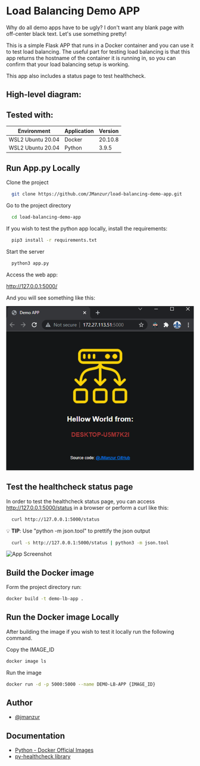 # Load Balancing Demo APP

Why do all demo apps have to be ugly? I don't want any blank page with off-center black text. Let's use something pretty!

This is a simple Flask APP that runs in a Docker container and you can use it to test load balancing. The useful part for testing load balancing is that this app returns the hostname of the container it is running in, so you can confirm that your load balancing setup is working.

This app also includes a status page to test healthcheck.

## High-level diagram:


## Tested with: 

| Environment | Application | Version  |
| ----------------- |-----------|---------|
| WSL2 Ubuntu 20.04 | Docker | 20.10.8  |
| WSL2 Ubuntu 20.04 | Python | 3.9.5 |

## Run App.py Locally

Clone the project

```bash
  git clone https://github.com/JManzur/load-balancing-demo-app.git
```

Go to the project directory

```bash
  cd load-balancing-demo-app
```

If you wish to test the python app locally, install the requirements:

```bash
  pip3 install -r requirements.txt
```

Start the server

```bash
  python3 app.py
```

Access the web app:

http://127.0.0.1:5000/

And you will see something like this:

![App Screenshot](./demo-lb-app.png)

## Test the healthcheck status page

In order to test the healthcheck status page, you can access http://127.0.0.1:5000/status in a browser or perform a curl like this:

```bash
  curl http://127.0.0.1:5000/status
```

:bulb: **TIP**: Use "python -m json.tool" to prettify the json output

```bash
  curl -s http://127.0.0.1:5000/status | python3 -m json.tool
```

![App Screenshot](https://1.bp.blogspot.com/-GM2nkXXTSkY/YMu4IJoFQmI/AAAAAAAAFko/iS6AtNOx-YYmrNIFbzHasOCPZ3iNuxYwACLcBGAsYHQ/s16000/flask-demo-healthcheck.png)

## Build the Docker image 

Form the project directory run:

```bash
docker build -t demo-lb-app .
```

## Run the Docker image Locally

After building the image if you wish to test it locally run the following command.

Copy the IMAGE_ID
```bash
docker image ls
```

Run the image
```bash
docker run -d -p 5000:5000 --name DEMO-LB-APP {IMAGE_ID}
```

## Author

- [@jmanzur](https://github.com/JManzur)

  
## Documentation

- [Python - Docker Official Images](https://hub.docker.com/_/python)
- [py-healthcheck library](https://pypi.org/project/py-healthcheck/)
